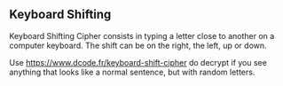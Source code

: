 ## Keyboard Shifting
Keyboard Shifting Cipher consists in typing a letter close to another on a computer keyboard. The shift can be on the right, the left, up or down.

Use https://www.dcode.fr/keyboard-shift-cipher do decrypt if you see anything that looks like a normal sentence, but with random letters.
